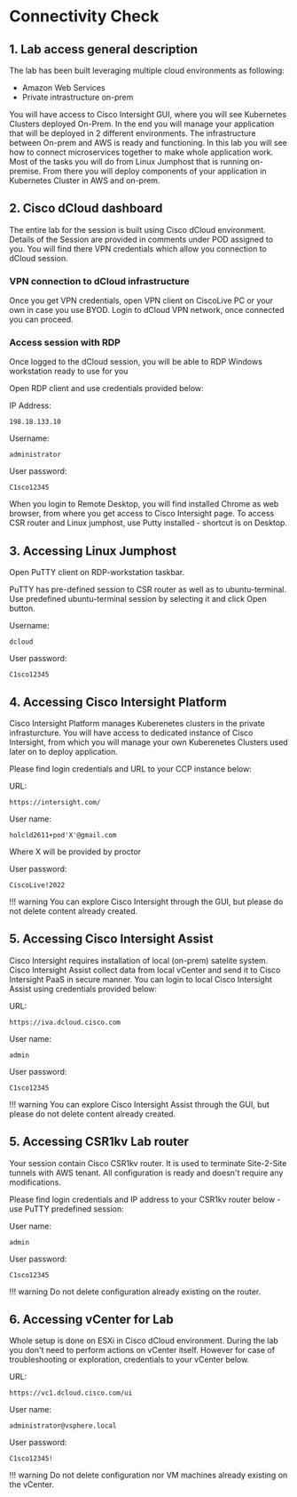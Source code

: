 # Connectivity Check

## 1. Lab access general description

The lab has been built leveraging multiple cloud environments as following:

- Amazon Web Services
- Private intrastructure on-prem

You will have access to Cisco Intersight GUI, where you will see  Kubernetes Clusters deployed On-Prem. In the end you will manage your application that will be deployed in 2 different environments. The infrastructure between On-prem and AWS is ready and functioning. In this lab you will see how to connect microservices together to make whole application work.
Most of the tasks you will do from Linux Jumphost that is running on-premise. From there you will deploy components of your application in Kubernetes Cluster in AWS and on-prem.

## 2. Cisco dCloud dashboard

The entire lab for the session is built using Cisco dCloud environment.
Details of the Session are provided in comments under POD assigned to you. You will find there VPN credentials which allow you connection to dCloud session.

### VPN connection to dCloud infrastructure

Once you get VPN credentials, open VPN client on CiscoLive PC or your own in case you use BYOD.
Login to dCloud VPN network, once connected you can proceed.

### Access session with RDP

Once logged to the dCloud session, you will be able to RDP Windows workstation ready to use for you

Open RDP client and use credentials provided below:

IP Address:

	198.18.133.10

Username:
	
	administrator

User password:
	
	C1sco12345

When you login to Remote Desktop, you will find installed Chrome as web browser, from where you get access to Cisco Intersight page.
To access CSR router and Linux jumphost, use Putty installed - shortcut is on Desktop.

## 3. Accessing Linux Jumphost

Open PuTTY client on RDP-workstation taskbar.

PuTTY has pre-defined session to CSR router as well as to ubuntu-terminal. Use predefined ubuntu-terminal session by selecting it and click Open button.

Username:
	
	dcloud

User password:
	
	C1sco12345


## 4. Accessing Cisco Intersight Platform

Cisco Intersight Platform manages Kuberenetes clusters in the private infrasturcture. You will have access to dedicated instance of Cisco Intersight, from which you will manage your own Kuberenetes Clusters used later on to deploy application.

Please find login credentials and URL to your CCP instance below:

URL:
	
	https://intersight.com/
User name:
	
	holcld2611+pod'X'@gmail.com

Where X will be provided by proctor	

User password:
	
	CiscoLive!2022

!!! warning
	You can explore Cisco Intersight through the GUI, but please do not delete content already created.

## 5. Accessing Cisco Intersight Assist

Cisco Intersight requires installation of local (on-prem) satelite system. Cisco Intersight Assist collect data from local vCenter and send it to Cisco Intersight PaaS in secure manner.
You can login to local Cisco Intersight Assist using credentials provided below:

URL:
	
	https://iva.dcloud.cisco.com
User name:
	
	admin

User password:
	
	C1sco12345

!!! warning
	You can explore Cisco Intersight Assist through the GUI, but please do not delete content already created.

## 5. Accessing CSR1kv Lab router

Your session contain Cisco CSR1kv router. It is used to terminate Site-2-Site tunnels with AWS tenant. All configuration is ready and doesn't require any modifications.

Please find login credentials and IP address to your CSR1kv router below - use PuTTY predefined session:

User name:
	
	admin
User password:
	
	C1sco12345

!!! warning
	Do not delete configuration already existing on the router.

## 6. Accessing vCenter for Lab

Whole setup is done on ESXi in Cisco dCloud environment. During the lab you don't need to perform actions on vCenter itself. However for case of troubleshooting or exploration, credentials to your vCenter below.

URL:
	
	https://vc1.dcloud.cisco.com/ui
User name:
	
	administrator@vsphere.local
User password:
	
	C1sco12345!


!!! warning
	Do not delete configuration nor VM machines already existing on the vCenter.
